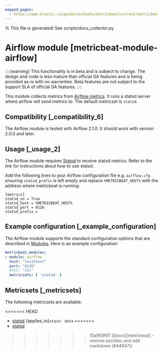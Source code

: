 ```yaml
---
mapped_pages:
  - https://www.elastic.co/guide/en/beats/metricbeat/current/metricbeat-module-airflow.html
---
```


% This file is generated! See scripts/docs_collector.py

# Airflow module [metricbeat-module-airflow]

::::{warning}
This functionality is in beta and is subject to change. The design and code is less mature than official GA features and is being provided as-is with no warranties. Beta features are not subject to the support SLA of official GA features.
::::


This module collects metrics from [Airflow metrics](https://airflow.apache.org/docs/apache-airflow/stable/logging-monitoring/metrics.html). It runs a statsd server where airflow will send metrics to. The default metricset is `statsd`.


## Compatibility [_compatibility_6]

The Airflow module is tested with Airflow 2.1.0. It should work with version 2.0.0 and later.


## Usage [_usage_2]

The Airflow module requires [Statsd](/reference/metricbeat/metricbeat-module-statsd.md) to receive statsd metrics. Refer to the link for instructions about how to use statsd.

Add the following lines to your Airflow configuration file e.g. `airflow.cfg` ensuring `statsd_prefix` is left empty and replace `%METRICBEAT_HOST%` with the address where metricbeat is running:

```
[metrics]
statsd_on = True
statsd_host = %METRICBEAT_HOST%
statsd_port = 8126
statsd_prefix =
```


## Example configuration [_example_configuration]

The Airflow module supports the standard configuration options that are described in [Modules](/reference/metricbeat/configuration-metricbeat.md). Here is an example configuration:

```yaml
metricbeat.modules:
- module: airflow
  host: "localhost"
  port: "8126"
  #ttl: "30s"
  metricsets: [ 'statsd' ]
```


## Metricsets [_metricsets]

The following metricsets are available:

<<<<<<< HEAD
* [statsd](/reference/metricbeat/metricbeat-metricset-airflow-statsd.md)  {applies_to}`stack: beta`
=======
* [statsd](/reference/metricbeat/metricbeat-metricset-airflow-statsd.md)
>>>>>>> 15a959f97 ([docs][metricbeat] - remove asciidoc and add markdown (#44947))
